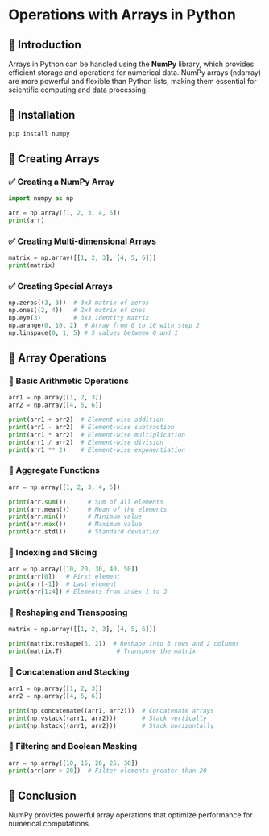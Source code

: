 # Operations with Arrays in Python

## 📌 Introduction  
Arrays in Python can be handled using the **NumPy** library, which provides efficient storage and operations for numerical data. NumPy arrays (ndarray) are more powerful and flexible than Python lists, making them essential for scientific computing and data processing.

## 📌 Installation  
```bash
pip install numpy
```

## 📌 Creating Arrays  
### ✅ Creating a NumPy Array  
```python
import numpy as np

arr = np.array([1, 2, 3, 4, 5])
print(arr)
```

### ✅ Creating Multi-dimensional Arrays  
```python
matrix = np.array([[1, 2, 3], [4, 5, 6]])
print(matrix)
```

### ✅ Creating Special Arrays  
```python
np.zeros((3, 3))  # 3x3 matrix of zeros
np.ones((2, 4))   # 2x4 matrix of ones
np.eye(3)         # 3x3 identity matrix
np.arange(0, 10, 2)  # Array from 0 to 10 with step 2
np.linspace(0, 1, 5) # 5 values between 0 and 1
```

## 📌 Array Operations  
### 🔹 Basic Arithmetic Operations  
```python
arr1 = np.array([1, 2, 3])
arr2 = np.array([4, 5, 6])

print(arr1 + arr2)  # Element-wise addition
print(arr1 - arr2)  # Element-wise subtraction
print(arr1 * arr2)  # Element-wise multiplication
print(arr1 / arr2)  # Element-wise division
print(arr1 ** 2)    # Element-wise exponentiation
```

### 🔹 Aggregate Functions  
```python
arr = np.array([1, 2, 3, 4, 5])

print(arr.sum())      # Sum of all elements
print(arr.mean())     # Mean of the elements
print(arr.min())      # Minimum value
print(arr.max())      # Maximum value
print(arr.std())      # Standard deviation
```

### 🔹 Indexing and Slicing  
```python
arr = np.array([10, 20, 30, 40, 50])
print(arr[0])   # First element
print(arr[-1])  # Last element
print(arr[1:4]) # Elements from index 1 to 3
```

### 🔹 Reshaping and Transposing  
```python
matrix = np.array([[1, 2, 3], [4, 5, 6]])

print(matrix.reshape(3, 2))  # Reshape into 3 rows and 2 columns
print(matrix.T)               # Transpose the matrix
```

### 🔹 Concatenation and Stacking  
```python
arr1 = np.array([1, 2, 3])
arr2 = np.array([4, 5, 6])

print(np.concatenate((arr1, arr2)))  # Concatenate arrays
print(np.vstack((arr1, arr2)))       # Stack vertically
print(np.hstack((arr1, arr2)))       # Stack horizontally
```

### 🔹 Filtering and Boolean Masking  
```python
arr = np.array([10, 15, 20, 25, 30])
print(arr[arr > 20])  # Filter elements greater than 20
```

## 📌 Conclusion  
NumPy provides powerful array operations that optimize performance for numerical computations
